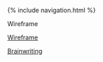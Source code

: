{% include navigation.html %}

Wireframe

[Wireframe](https://www.figma.com/file/GR7a3HWdAPiNaj1hV8ryXD/Wireframe-Tri-3?node-id=0%3A1)

[Brainwriting](https://docs.google.com/document/d/17YyLoAyvybri-im0QEUe5gXrXrxKp6mghYwbyYo1NWk/edit?usp=sharing)

